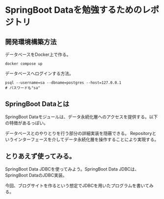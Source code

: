 # SpringBoot Dataを勉強するためのレポジトリ

## 開発環境構築方法

データベースをDocker上で作る。

```shell
docker compose up
```

データベースへログインする方法。

```shell
psql --username=sa --dbname=postgres --host=127.0.0.1
# パスワードも"sa"
```

## SpringBoot Dataとは

SpringBoot Dataモジュールは、データ永続化層へのアクセスを提供する。以下の特徴があるっぽい。

データベースとのやりとりを行う部分の詳細実装を隠蔽できる。
Repositoryというインターフェースを介してデータ永続化層を操作することにより実現する。

## とりあえず使ってみる。

SpringBoot Data JDBCを使ってみよう。SpringBoot Data JDBCは、SpringBoot DataのJDBC実装。

今回、ブログサイトを作るという想定でJDBCを用いたプログラムを書いてみる。

